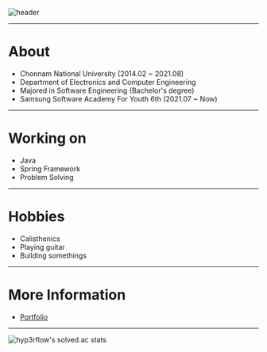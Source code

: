 ![header](https://capsule-render.vercel.app/api?type=waving&color=auto&height=300&section=header&text=SANGWOO%20PARK&fontSize=60&fontAlign=70&fontAlignY=80)

---

# About

- Chonnam National University (2014.02 ~ 2021.08)
- Department of Electronics and Computer Engineering
- Majored in Software Engineering (Bachelor's degree)
- Samsung Software Academy For Youth 6th (2021.07 ~ Now)

---

# Working on

- Java
- Spring Framework
- Problem Solving

---

# Hobbies

- Calisthenics
- Playing guitar
- Building somethings

---

# More Information

- [Portfolio](https://persistent-link-d67.notion.site/5430d41862bc4e45aae1f0d5fb27b485)

---

![hyp3rflow's solved.ac stats](https://github-readme-solvedac.hyp3rflow.vercel.app/api/?handle=sangwoo420)
